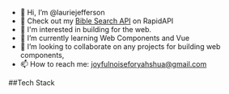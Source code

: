 - 👋 Hi, I’m @lauriejefferson
- :eyes: Check out my [Bible Search API](https://rapidapi.com/ljdatasci/api/bible-search) on RapidAPI
- 👀 I'm interested in building for the web.
- 🌱 I’m currently learning Web Components and Vue
- 💞️ I’m looking to collaborate on any projects for building web components,
- 📫 How to reach me: joyfulnoiseforyahshua@gmail.com

##Tech Stack


<!---
lauriejefferson/lauriejefferson is a ✨ special ✨ repository because its `README.md` (this file) appears on your GitHub profile.
You can click the Preview link to take a look at your changes.
--->
